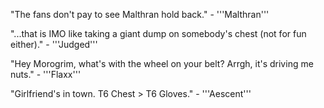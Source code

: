 "The fans don't pay to see Malthran hold back." - '''Malthran'''


"...that is IMO like taking a giant dump on somebody's chest (not for fun either)." - '''Judged'''


"Hey Morogrim, what's with the wheel on your belt?  Arrgh, it's driving me nuts." - '''Flaxx'''


"Girlfriend's in town. T6 Chest > T6 Gloves." - '''Aescent'''